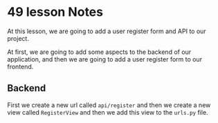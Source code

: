 # 49 lesson Notes

At this lesson, we are going to add a user register form and API to our project.

At first, we are going to add some aspects to the backend of our application, and then we are going to add a user register form to our frontend.

## Backend

First we create a new url called `api/register` and then we create a new view called `RegisterView` and then we add this view to the `urls.py` file.